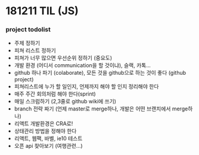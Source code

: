 # 181211 TIL (JS)

### project todolist
- 주제 정하기
- 피쳐 리스트 정하기
- 피쳐가 너무 많으면 우선순위 정하기 (중요도)
- 개발 환경 (어디서 communication을 할 것이냐), 슬랙, 카톡...
- github 하나 파기 (colaborate), 모든 것을 github으로 하는 것이 좋다 (github project)
- 피쳐리스트에 누가 할 일인지, 언제까지 해야 할 인지 정리해야 한다
- 매주 주간 회의처럼 해야 한다(sprint)
- 매일 스크럼하기 (2,3줄로 github wiki에 쓰기)
- branch 전략 짜기 (언제 master로 merge하나, 개발은 어떤 브랜치에서 merge하나)
- 리액트 개발환경은 CRA로!
- 상태관리 방법을 정해야 한다
- 리액트, 웹팩, 바벨, ie10 테스트
- 오픈 api 찾아보기 (여행관련...)
